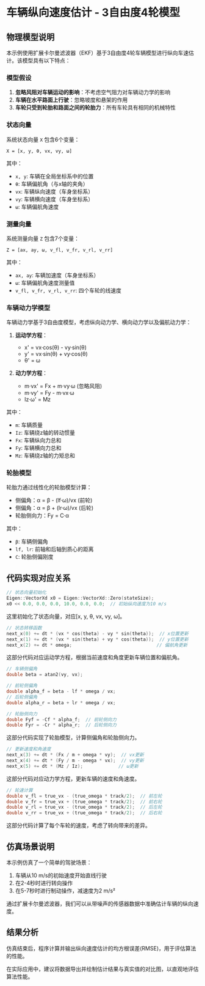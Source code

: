 # 车辆纵向速度估计 - 3自由度4轮模型

## 物理模型说明

本示例使用扩展卡尔曼滤波器（EKF）基于3自由度4轮车辆模型进行纵向车速估计。该模型具有以下特点：

### 模型假设

1. **忽略风阻对车辆运动的影响**：不考虑空气阻力对车辆动力学的影响
2. **车辆在水平路面上行驶**：忽略坡度和悬架的作用
3. **车轮只受到轮胎和路面之间的轮胎力**：所有车轮具有相同的机械特性

### 状态向量

系统状态向量 `X` 包含6个变量：
```
X = [x, y, θ, vx, vy, ω]
```

其中：
- `x, y`: 车辆在全局坐标系中的位置
- `θ`: 车辆偏航角（与x轴的夹角）
- `vx`: 车辆纵向速度（车身坐标系）
- `vy`: 车辆横向速度（车身坐标系）
- `ω`: 车辆偏航角速度

### 测量向量

系统测量向量 `Z` 包含7个变量：
```
Z = [ax, ay, ω, v_fl, v_fr, v_rl, v_rr]
```

其中：
- `ax, ay`: 车辆加速度（车身坐标系）
- `ω`: 车辆偏航角速度测量值
- `v_fl, v_fr, v_rl, v_rr`: 四个车轮的线速度

### 车辆动力学模型

车辆动力学基于3自由度模型，考虑纵向动力学、横向动力学以及偏航动力学：

1. **运动学方程**：
   - x' = vx·cos(θ) - vy·sin(θ)
   - y' = vx·sin(θ) + vy·cos(θ)
   - θ' = ω

2. **动力学方程**：
   - m·vx' = Fx + m·vy·ω  (忽略风阻)
   - m·vy' = Fy - m·vx·ω
   - Iz·ω' = Mz

其中：
- `m`: 车辆质量
- `Iz`: 车辆绕z轴的转动惯量
- `Fx`: 车辆纵向力总和
- `Fy`: 车辆横向力总和
- `Mz`: 车辆绕z轴的力矩总和

### 轮胎模型

轮胎力通过线性化的轮胎模型计算：

- 侧偏角：α = β - (lf·ω)/vx (前轮)
- 侧偏角：α = β + (lr·ω)/vx (后轮)
- 轮胎侧向力：Fy = C·α

其中：
- `β`: 车辆侧偏角
- `lf, lr`: 前轴和后轴到质心的距离
- `C`: 轮胎侧偏刚度

## 代码实现对应关系

```cpp
// 状态向量初始化
Eigen::VectorXd x0 = Eigen::VectorXd::Zero(stateSize);
x0 << 0.0, 0.0, 0.0, 10.0, 0.0, 0.0;  // 初始纵向速度为10 m/s
```

这里初始化了状态向量，对应[x, y, θ, vx, vy, ω]。

```cpp
// 状态转移函数
next_x(0) += dt * (vx * cos(theta) - vy * sin(theta));  // x位置更新
next_x(1) += dt * (vx * sin(theta) + vy * cos(theta));  // y位置更新
next_x(2) += dt * omega;                               // 偏航角更新
```

这部分代码对应运动学方程，根据当前速度和角度更新车辆位置和偏航角。

```cpp
// 车辆侧偏角
double beta = atan2(vy, vx);

// 前轮侧偏角
double alpha_f = beta - lf * omega / vx;
// 后轮侧偏角
double alpha_r = beta + lr * omega / vx;

// 轮胎侧向力
double Fyf = -Cf * alpha_f;  // 前轮侧向力
double Fyr = -Cr * alpha_r;  // 后轮侧向力
```

这部分代码实现了轮胎模型，计算侧偏角和轮胎侧向力。

```cpp
// 更新速度和角速度
next_x(3) += dt * (Fx / m + omega * vy);  // vx更新
next_x(4) += dt * (Fy / m - omega * vx);  // vy更新
next_x(5) += dt * (Mz / Iz);             // ω更新
```

这部分代码对应动力学方程，更新车辆的速度和角速度。

```cpp
// 轮速计算
double v_fl = true_vx - (true_omega * track/2);  // 前左轮
double v_fr = true_vx + (true_omega * track/2);  // 前右轮
double v_rl = true_vx - (true_omega * track/2);  // 后左轮
double v_rr = true_vx + (true_omega * track/2);  // 后右轮
```

这部分代码计算了每个车轮的速度，考虑了转向带来的差异。

## 仿真场景说明

本示例仿真了一个简单的驾驶场景：
1. 车辆从10 m/s的初始速度开始直线行驶
2. 在2-4秒时进行转向操作
3. 在5-7秒时进行制动操作，减速度为2 m/s²

通过扩展卡尔曼滤波器，我们可以从带噪声的传感器数据中准确估计车辆的纵向速度。

## 结果分析

仿真结束后，程序计算并输出纵向速度估计的均方根误差(RMSE)，用于评估算法的性能。

在实际应用中，建议将数据导出并绘制估计结果与真实值的对比图，以直观地评估算法性能。
